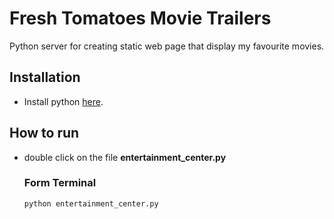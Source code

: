 # Fresh Tomatoes Movie Trailers

Python server for creating static web page that display my favourite movies.

## Installation

* Install python [here](https://www.python.org/downloads/).

## How to run

* double click on the file **entertainment_center.py** 
  ### Form Terminal
     `python entertainment_center.py`

